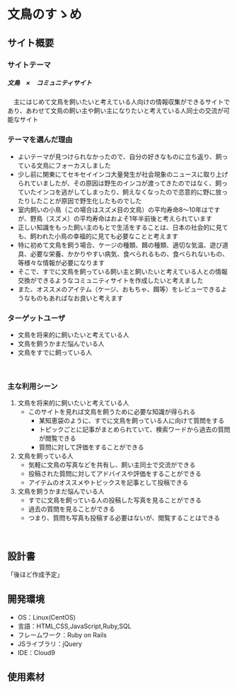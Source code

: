 # 文鳥のすゝめ

## サイト概要
### サイトテーマ
##### 文鳥　×　コミュニティサイト  
　主にはじめて文鳥を飼いたいと考えている人向けの情報収集ができるサイトであり、あわせて文鳥の飼い主や飼い主になりたいと考えている人同士の交流が可能なサイト
​
### テーマを選んだ理由
- よいテーマが見つけられなかったので、自分の好きなものに立ち返り、飼っている文鳥にフォーカスしました
- 少し前に関東にてセキセイインコ大量発生が社会現象のニュースに取り上げられていましたが、その原因は野生のインコが渡ってきたのではなく、飼っていたインコを逃がしてしまったり、飼えなくなったので恣意的に野に放ったりしたことが原因で野生化したものでした
- 室内飼いの小鳥（この場合はスズメ目の文鳥）の平均寿命8～10年はですが、野鳥（スズメ）の平均寿命はおよそ1年半前後と考えられています
- 正しい知識をもった飼い主のもとで生活をすることは、日本の社会的に見ても、飼われた小鳥の幸福的に見ても必要なことと考えます
- 特に初めて文鳥を飼う場合、ケージの種類、餌の種類、適切な気温、遊び道具、必要な栄養、かかりやすい病気、食べられるもの、食べられないもの、等様々な情報が必要になります
- そこで、すでに文鳥を飼っている飼い主と飼いたいと考えている人との情報交換ができるようなコミュニティサイトを作成したいと考えました
- また、オススメのアイテム（ケージ、おもちゃ、餌等）をレビューできるようなものもあればなお良いと考えます

### ターゲットユーザ
- 文鳥を将来的に飼いたいと考えている人
- 文鳥を飼うかまだ悩んでいる人
- 文鳥をすでに飼っている人

​
### 主な利用シーン
1. 文鳥を将来的に飼いたいと考えている人
   - このサイトを見れば文鳥を飼うために必要な知識が得られる  
     - 某知恵袋のように、すでに文鳥を飼っている人に向けて質問をする
     - トピックごとに記事がまとめられていて、検索ワードから過去の質問が閲覧できる
     - 質問に対して評価をすることができる
2. 文鳥を飼っている人
   - 気軽に文鳥の写真などを共有し、飼い主同士で交流ができる
   - 投稿された質問に対してアドバイスや評価をすることができる
   - アイテムのオススメやトピックスを記事として投稿できる
3. 文鳥を飼うかまだ悩んでいる人
   - すでに文鳥を飼っている人の投稿した写真を見ることができる
   - 過去の質問を見ることができる
   - つまり、質問も写真も投稿する必要はないが、閲覧することはできる

​
## 設計書
<!-- 【補足説明】 -->
<!-- - テーマ提出時点では不要です。 -->
<!-- - 当項目には「後ほど作成予定」と記載しましょう。 -->
「後ほど作成予定」
​
## 開発環境
- OS：Linux(CentOS)
- 言語：HTML,CSS,JavaScript,Ruby,SQL
- フレームワーク：Ruby on Rails
- JSライブラリ：jQuery
- IDE：Cloud9
​
## 使用素材
<!-- - 外部サービスの画像素材・音声素材を使用した場合は、必ずサービス名とURLを明記してください。 -->
<!-- - アプリケーションの実装に使用したgem/bootstrapのリファレンスなどの記載は不要です。 -->
<!-- - 使用しない場合は、使用素材の項目をREADMEから削除してください。 -->
<!-- - 架空の団体・題材を前提にポートフォリオを制作する場合、下記のテンプレートを当項目内に記載しましょう。 -->
<!-- 【テンプレート】 -->
<!-- 著作権を考慮し、架空のデータを扱う予定です。 -->
<!-- なお今後、実在するデータを利用する際には、事前に著作権保持者と契約を結んだ上で利用します。 -->